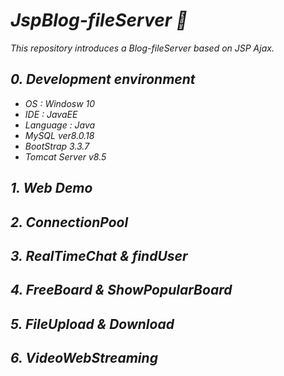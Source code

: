 # ***JspBlog-fileServer :eyes:***
*This repository introduces a Blog-fileServer based on JSP Ajax.*

## ***0. Development environment***
* *OS : Windosw 10*
* *IDE : JavaEE*
* *Language : Java*
* *MySQL ver8.0.18*
* *BootStrap 3.3.7*
* *Tomcat Server v8.5*

## ***1. Web Demo***

## ***2. ConnectionPool***

## ***3. RealTimeChat & findUser***

## ***4. FreeBoard & ShowPopularBoard***

## ***5. FileUpload & Download***

## ***6. VideoWebStreaming***


